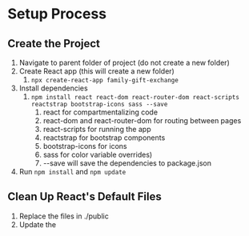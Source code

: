 # Setup Process

## Create the Project

1. Navigate to parent folder of project (do not create a new folder)
2. Create React app (this will create a new folder)
   1. `npx create-react-app family-gift-exchange`
3. Install dependencies
   1. `npm install react react-dom react-router-dom react-scripts reactstrap bootstrap-icons sass --save`
      1. react for compartmentalizing code
      2. react-dom and react-router-dom for routing between pages
      3. react-scripts for running the app
      4. reactstrap for bootstrap components
      5. bootstrap-icons for icons
      6. sass for color variable overrides)
      7. --save will save the dependencies to package.json
4. Run `npm install` and `npm update`

## Clean Up React's Default Files

1. Replace the files in ./public
2. Update the <title> in ./public/index.html
3. In ./src, create a components/ folder, a pages/ folder, and a styles/ folder
4. Move App.js to ./pages, rename to Home.js, and update imports
5. Move .css files to ./styles, rename to .scss, and update imports
6. Replace index.js with:
```JavaScript
import "./styles/index.scss";

import { BrowserRouter, Route, Routes } from "react-router-dom";

import App from "./pages/App";
import React from "react";
import ReactDOM from "react-dom/client";

const Root = () => {
	return (
		<React.StrictMode>
			<BrowserRouter>
				<Routes>
					<Route path="/" element={<App />} />
				</Routes>
			</BrowserRouter>
		</React.StrictMode>
	);
};

const root = ReactDOM.createRoot(document.getElementById("root"));
root.render(<Root />);
```
6. Remove extra .js files
7. Format files (Option + Shift + F)

## Run Locally

1. Run `npm start`